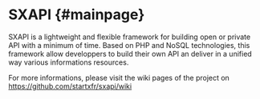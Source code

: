 SXAPI   {#mainpage}
=====

SXAPI is a lightweight and flexible framework for building open or private API with a minimum of time.
Based on PHP and NoSQL technologies, this framework allow developpers to build their own API an deliver in a unified way various informations resources.

For more informations, please visit the wiki pages of the project on https://github.com/startxfr/sxapi/wiki